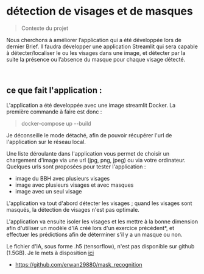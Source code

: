 # détection de visages et de masques


> Contexte du projet

Nous cherchons à améliorer l’application qui a été développée lors de dernier Brief. Il faudra développer une application Streamlit qui sera capable à détecter/localiser le ou les visages dans une image, et détecter par la suite la présence ou l’absence du masque pour chaque visage détecté.

​

## ce que fait l'application :

L'application a été developpée avec une image streamlit Docker. La première commande à faire est donc : 

> docker-compose up --build

Je déconseille le mode détaché, afin de pouvoir récupérer l'url de l'application sur le réseau local.​

Une liste déroulante dans l'application vous permet de choisir un chargement d'image via une url (jpg, png, jpeg) ou via votre ordinateur. Quelques urls sont proposées pour tester l'application : 
- image du BBH avec plusieurs visages
- image avec plusieurs visages et avec masques
- image avec un seul visage

L'application va tout d'abord détecter les visages ; quand les visages sont masqués, la détection de visages n'est pas optimale.

L'application va ensuite isoler les visages et les mettre à la bonne dimension afin d'utiliser un modèle d'IA créé lors d'un exercice précédent*, et effectuer les prédictions afin de déterminer s'il y a un masque ou non.

Le fichier d'IA, sous forme .h5 (tensorflow), n'est pas disponible sur github (1.5GB). Je le mets à disposition <a href="http://erwan-diato.com/mod2.h5">ici</a>



* https://github.com/erwan29880/mask_recognition

